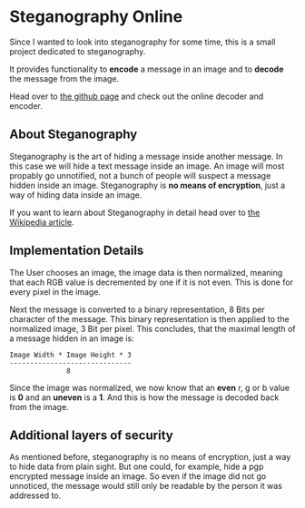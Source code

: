 # Steganography Online
Since I wanted to look into steganography for some time, this is a small project dedicated to steganography.

It provides functionality to **encode** a message in an image and to **decode** the message from the image.

Head over to [the github page](http://stylesuxx.github.io/steganography/) and check out the online decoder and encoder.

## About Steganography

Steganography is the art of hiding a message inside another message. In this case we will hide a text message inside an image.
An image will most propably go unnotified, not a bunch of people will suspect a message hidden inside an image.
Steganography is **no means of encryption**, just a way of hiding data inside an image.

If you want to learn about Steganography in detail head over to [the Wikipedia article](http://en.wikipedia.org/wiki/Steganography).

## Implementation Details

The User chooses an image, the image data is then normalized, meaning that each RGB value is decremented by one if it is not even. 
This is done for every pixel in the image.

Next the message is converted to a binary representation, 8 Bits per character of the message. This binary representation 
is then applied to the normalized image, 3 Bit per pixel. This concludes, that the maximal length of a message hidden in 
an image is:

    Image Width * Image Height * 3
    ------------------------------
                  8

Since the image was normalized, we now know that an **even** r, g or b value is **0** and an **uneven** is a **1**. And this is how the
 message is decoded back from the image.

## Additional layers of security

As mentioned before, steganography is no means of encryption, just a way to hide data from plain sight. But one could, for example,
hide a pgp encrypted message inside an image. So even if the image did not go unnoticed, the message would still only 
be readable by the person it was addressed to.
